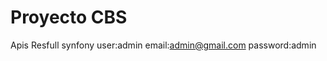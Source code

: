 Proyecto CBS
========================
Apis Resfull synfony
user:admin
email:admin@gmail.com
password:admin